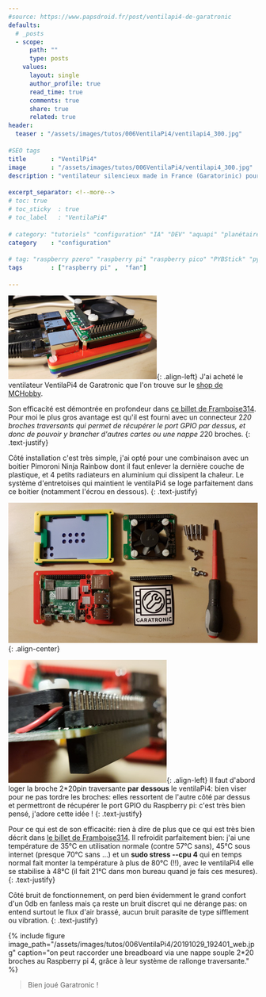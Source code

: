 ```yaml
---
#source: https://www.papsdroid.fr/post/ventilapi4-de-garatronic
defaults:
  # _posts
  - scope:
      path: ""
      type: posts
    values:
      layout: single
      author_profile: true
      read_time: true
      comments: true
      share: true
      related: true
header: 
  teaser : "/assets/images/tutos/006VentilaPi4/ventilapi4_300.jpg"

#SEO tags
title       : "VentilPi4"
image       : "/assets/images/tutos/006VentilaPi4/ventilapi4_300.jpg"
description : "ventilateur silencieux made in France (Garatorinic) pour Raspberry pi 4"

excerpt_separator: <!--more-->
# toc: true
# toc_sticky  : true
# toc_label   : "VentilaPi4"

# category: "tutoriels" "configuration" "IA" "DEV" "aquapi" "planétaire" 
category    : "configuration" 

# tag: "raspberry pzero" "raspberry pi" "raspberry pico" "PYBStick" "python3" "micro-pyhton" "électronique"
tags        : ["raspberry pi" ,  "fan"]

---
```

![SysdroidHAT](/assets/images/tutos/006VentilaPi4/ventilapi4_300.jpg){: .align-left} 
J'ai acheté le ventilateur VentilaPi4 de Garatronic que l'on trouve sur le [shop de MCHobby](https://shop.mchobby.be/fr/). 
<!--more-->
Son efficacité est démontrée en profondeur dans [ce billet de Framboise314](https://www.framboise314.fr/refroidir-en-silence-le-raspberry-pi-4-avec-ventilapi4-de-garatronic/). Pour moi le plus gros avantage est qu'il est fourni avec un connecteur 2*20 broches traversants qui permet de récupérer le port GPIO par dessus, et donc de pouvoir y brancher d'autres cartes ou une nappe 2*20 broches.
{: .text-justify}

Côté installation c'est très simple, j'ai opté pour une combinaison avec un boitier Pimoroni Ninja Rainbow dont il faut enlever la dernière couche de plastique, et 4 petits radiateurs en aluminium qui dissipent la chaleur. Le système d'entretoises qui maintient le ventilaPi4 se loge parfaitement dans ce boitier (notamment l'écrou en dessous).
{: .text-justify}

![SysdroidHAT](/assets/images/tutos/006VentilaPi4/20191029_184612_web.jpg){: .align-center}

![SysdroidHAT](/assets/images/tutos/006VentilaPi4/20191029_185333_web.jpg){: .align-left} 
Il faut d'abord loger la broche 2*20pin traversante **par dessous** le ventilaPi4: bien viser pour ne pas tordre les broches: elles ressortent de l'autre côté par dessus et permettront de récupérer le port GPIO du Raspberry pi: c'est très bien pensé, j'adore cette idée !
{: .text-justify}

Pour ce qui est de son efficacité: rien à dire de plus que ce qui est très bien décrit dans [le billet de Framboise314](https://www.framboise314.fr/refroidir-en-silence-le-raspberry-pi-4-avec-ventilapi4-de-garatronic/). Il refroidit parfaitement bien: j'ai une température de 35°C en utilisation normale (contre 57°C sans), 45°C sous internet (presque 70°C sans ...) et un **sudo stress --cpu 4** qui en temps normal fait monter la température à plus de 80°C (!!), avec le ventilaPi4 elle se stabilise à 48°C (il fait 21°C dans mon bureau quand je fais ces mesures).
{: .text-justify}

Côté bruit de fonctionnement, on perd bien évidemment le grand confort d'un 0db en fanless mais ça reste un bruit discret qui ne dérange pas: on entend surtout le flux d'air brassé, aucun bruit parasite de type sifflement ou vibration.
{: .text-justify}

{% include figure image_path="/assets/images/tutos/006VentilaPi4/20191029_192401_web.jpg" caption="on peut raccorder une breadboard via une nappe souple 2*20 broches au Raspberry pi 4, grâce à leur système de rallonge traversante." %}

> Bien joué Garatronic !